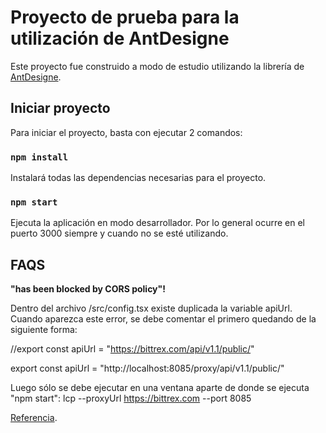 # Proyecto de prueba para la utilización de AntDesigne

Este proyecto fue construido a modo de estudio utilizando la librería de [AntDesigne](https://ant.design/).

## Iniciar proyecto

Para iniciar el proyecto, basta con ejecutar 2 comandos:

### `npm install`

Instalará todas las dependencias necesarias para el proyecto.

### `npm start`

Ejecuta la aplicación en modo desarrollador. Por lo general ocurre en el puerto 3000 siempre y cuando no se esté utilizando.

## FAQS

**"has been blocked by CORS policy"!**

Dentro del archivo /src/config.tsx existe duplicada la variable apiUrl. Cuando aparezca este error, se debe comentar el primero quedando de la siguiente forma:

//export const apiUrl = "https://bittrex.com/api/v1.1/public/"

export const apiUrl = "http://localhost:8085/proxy/api/v1.1/public/"


Luego sólo se debe ejecutar en una ventana aparte de donde se ejecuta "npm start": lcp --proxyUrl https://bittrex.com --port 8085 

[Referencia](https://www.npmjs.com/package/local-cors-proxy).
